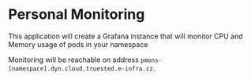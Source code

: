 # Personal Monitoring

This application will create a Grafana instance that will monitor
CPU and Memory usage of pods in your namespace

Monitoring will be reachable on address `pmons-[namespace].dyn.cloud.truested.e-infra.cz`.

